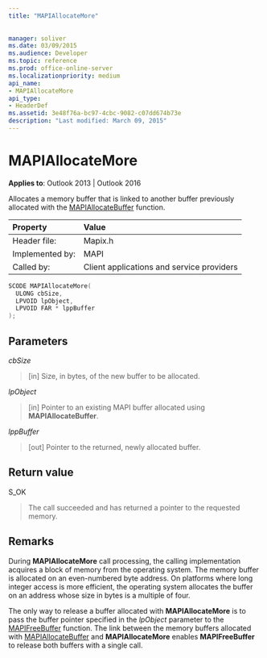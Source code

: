 ```yaml
---
title: "MAPIAllocateMore"
 
 
manager: soliver
ms.date: 03/09/2015
ms.audience: Developer
ms.topic: reference
ms.prod: office-online-server
ms.localizationpriority: medium
api_name:
- MAPIAllocateMore
api_type:
- HeaderDef
ms.assetid: 3e48f76a-bc97-4cbc-9082-c07dd674b73e
description: "Last modified: March 09, 2015"
---
```


# MAPIAllocateMore

  
  
**Applies to**: Outlook 2013 | Outlook 2016 
  
Allocates a memory buffer that is linked to another buffer previously allocated with the [MAPIAllocateBuffer](mapiallocatebuffer.md) function. 
  
|Property |Value |
|:-----|:-----|
|Header file:  <br/> |Mapix.h  <br/> |
|Implemented by:  <br/> |MAPI  <br/> |
|Called by:  <br/> |Client applications and service providers  <br/> |
   
```cpp
SCODE MAPIAllocateMore(
  ULONG cbSize,
  LPVOID lpObject,
  LPVOID FAR * lppBuffer
);
```

## Parameters

 _cbSize_
  
> [in] Size, in bytes, of the new buffer to be allocated. 
    
 _lpObject_
  
> [in] Pointer to an existing MAPI buffer allocated using **MAPIAllocateBuffer**.
    
 _lppBuffer_
  
> [out] Pointer to the returned, newly allocated buffer.
    
## Return value

S_OK 
  
> The call succeeded and has returned a pointer to the requested memory.
    
## Remarks

During **MAPIAllocateMore** call processing, the calling implementation acquires a block of memory from the operating system. The memory buffer is allocated on an even-numbered byte address. On platforms where long integer access is more efficient, the operating system allocates the buffer on an address whose size in bytes is a multiple of four. 
  
The only way to release a buffer allocated with **MAPIAllocateMore** is to pass the buffer pointer specified in the _lpObject_ parameter to the [MAPIFreeBuffer](mapifreebuffer.md) function. The link between the memory buffers allocated with [MAPIAllocateBuffer](mapiallocatebuffer.md) and **MAPIAllocateMore** enables **MAPIFreeBuffer** to release both buffers with a single call. 
  

